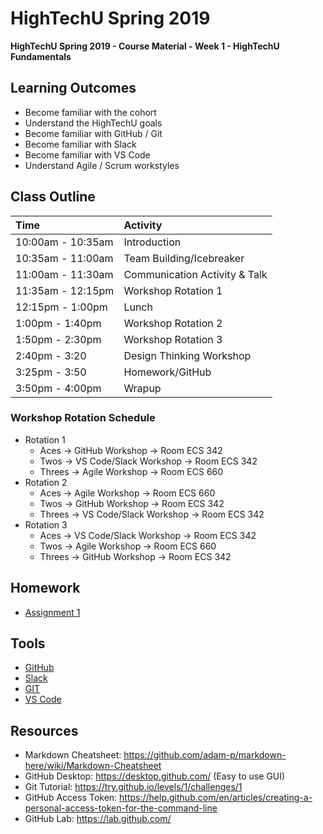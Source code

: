 # HighTechU Spring 2019

**HighTechU Spring 2019 - Course Material - Week 1 - HighTechU Fundamentals**

## Learning Outcomes

* Become familiar with the cohort
* Understand the HighTechU goals
* Become familiar with GitHub / Git
* Become familiar with Slack
* Become familiar with VS Code
* Understand Agile / Scrum workstyles

## Class Outline

|Time|Activity|
|:---|:---|
|10:00am - 10:35am|Introduction|
|10:35am - 11:00am|Team Building/Icebreaker|
|11:00am - 11:30am|Communication Activity & Talk|
|11:35am - 12:15pm|Workshop Rotation 1|
|12:15pm - 1:00pm|Lunch|
|1:00pm - 1:40pm|Workshop Rotation 2|
|1:50pm - 2:30pm|Workshop Rotation 3|
|2:40pm - 3:20|Design Thinking Workshop|
|3:25pm - 3:50|Homework/GitHub|
|3:50pm - 4:00pm|Wrapup|

### Workshop Rotation Schedule

* Rotation 1
  * Aces -> GitHub Workshop -> Room ECS 342
  * Twos -> VS Code/Slack Workshop -> Room ECS 342
  * Threes -> Agile Workshop -> Room ECS 660
* Rotation 2
  * Aces -> Agile Workshop -> Room ECS 660
  * Twos -> GitHub Workshop -> Room ECS 342
  * Threes -> VS Code/Slack Workshop -> Room ECS 342
* Rotation 3
  * Aces -> VS Code/Slack Workshop -> Room ECS 342
  * Twos -> Agile Workshop -> Room ECS 660
  * Threes -> GitHub Workshop -> Room ECS 342

## Homework

* [Assignment 1](./assignment1.md)

## Tools

* [GitHub](https://github.com/)
* [Slack](https://slack.com/)
* [GIT](https://git-scm.com/)
* [VS Code](https://code.visualstudio.com/)

## Resources

* Markdown Cheatsheet: https://github.com/adam-p/markdown-here/wiki/Markdown-Cheatsheet
* GitHub Desktop: https://desktop.github.com/ (Easy to use GUI)
* Git Tutorial: https://try.github.io/levels/1/challenges/1
* GitHub Access Token: https://help.github.com/en/articles/creating-a-personal-access-token-for-the-command-line
* GitHub Lab: https://lab.github.com/
